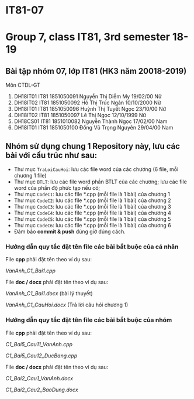# IT81-07
Group 7, class IT81, 3rd semester 18-19
=======
## Bài tập nhóm 07, lớp IT81 (HK3 năm 20018-2019)
Môn CTDL-GT

1. DH18IT01	IT81	1851050091	Nguyễn Thị Diễm	My	19/02/00	Nữ
2. DH18IT02	IT81	1851050092	Hồ Thị Trúc	Ngân	10/10/2000	Nữ
3. DH18IT01	IT81	1851050096	Huỳnh Thị Tuyết	Ngọc	23/10/00	Nữ
4. DH18IT02	IT81	1851050097	Lê Thị	Ngọc	12/10/1999	Nữ
5. DH18CS01	IT81	1851010082	Nguyễn Thành	Ngọc	17/02/00	Nam
6. DH18IT01	IT81	1851050100	Đổng Vũ Trọng	Nguyên	29/04/00	Nam





## Nhóm sử dụng chung 1 Repository này, lưu các bài với cấu trúc như sau:

* Thư mục `TraLoiCauHoi`: lưu các file word của các chương (6 file, mỗi chương 1 file)
* Thư mục `BTLT`: lưu các file word phần BTLT của các chương; lưu các file word của phần độ phức tạp nếu có;
* Thư mục `CodeC1`: lưu các file *.cpp (mỗi file là 1 bài) của chương 1
* Thư mục `CodeC2`: lưu các file *.cpp (mỗi file là 1 bài) của chương 2
* Thư mục `CodeC3`: lưu các file *.cpp (mỗi file là 1 bài) của chương 3
* Thư mục `CodeC4`: lưu các file *.cpp (mỗi file là 1 bài) của chương 4
* Thư mục `CodeC5`: lưu các file *.cpp (mỗi file là 1 bài) của chương 5
* Thư mục `CodeC6`: lưu các file *.cpp (mỗi file là 1 bài) của chương 6
* Đảm bảo **commit & push** đúng giờ đúng cách.


### Hướng dẫn quy tắc đặt tên file các bài bắt buộc của cá nhân

File **cpp** phải đặt tên theo ví dụ sau:

_VanAnh_C1_Bai1.cpp_

File **doc / docx** phải đặt tên theo ví dụ sau:

_VanAnh_C1_Bai1.docx_ (bài lý thuyết)
  
_VanAnh_C1_CauHoi.docx_ (Trả lời câu hỏi chương 1)

### Hướng dẫn quy tắc đặt tên file các bài bắt buộc của nhóm

File **cpp** phải đặt tên theo ví dụ sau:

_C1_Bai5_Cau11_VanAnh.cpp_    

_C1_Bai5_Cau12_DucBang.cpp_

File **doc / docx** phải đặt tên theo ví dụ sau:

_C1_Bai2_Cau1_VanAnh.docx_     

_C1_Bai2_Cau2_BaoDung.docx_
